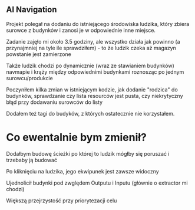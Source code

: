 ## AI Navigation 

Projekt polegał na dodaniu do istniejącego środowiska ludzika, który zbiera surowce z budynków i zanosi je w odpowiednie inne miejsce.

Zadanie zajęło mi około 3.5 godziny, ale wszystko działa jak powinno (a przynajmniej na tyle ile sprawdziłem) - to że ludzik czeka aż magazyn powstanie jest zamierzone 

Także ludzik chodzi po dynamicznie (wraz ze stawianiem budynków) navmapie i krąży między odpowiednimi budynkami roznosząc po jednym surowcu/produkcie

Poczyniłem kilka zmian w istniejącym kodzie, jak dodanie "rodzica" do budynków, sprawdzanie czy lista resourców jest pusta, czy niekrytyczny błąd przy dodawaniu surowców do listy

Dodałem też tagi do budyków, z których ostatecznie nie korzystałem.

# Co ewentalnie bym zmienił?
Dodałbym budowę ścieżki po której to ludzik mógłby się poruszać i trzebaby ją budować

Po kliknięciu na ludzika, jego ekwipunek jest zawsze widoczny

Ujednolicił budynki pod zwględem Outputu i Inputu (głównie o extractor mi chodzi)

Większą przejrzystość przy priorytezacji celu
